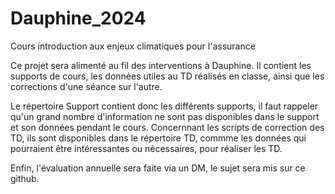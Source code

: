 # Dauphine_2024
 Cours introduction aux enjeux climatiques pour l'assurance

Ce projet sera alimenté au fil des interventions à Dauphine.
Il contient les supports de cours, les données utiles au TD réalisés en classe, ainsi que les corrections d'une séance sur l'autre.

Le répertoire Support contient donc les différents supports, il faut rappeler qu'un grand nombre d'information ne sont pas disponibles dans le support et son données pendant le cours.
Concernnant les scripts de correction des TD, ils sont disponibles dans le répertoire TD, commme les données qui pourraient être intéressantes ou nécessaires, pour réaliser les TD.

Enfin, l'évaluation annuelle sera faite via un DM, le sujet sera mis sur ce github.
